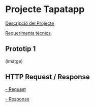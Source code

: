 # Projecte Tapatapp 
[Descripció del Projecte](descripcio.md)

[Requeriments tècnics](Requeriments.md)

## Prototip 1
(imatge)

## HTTP Request / Response

[- Request](http.request.md)

[- Response](http.response.md)


